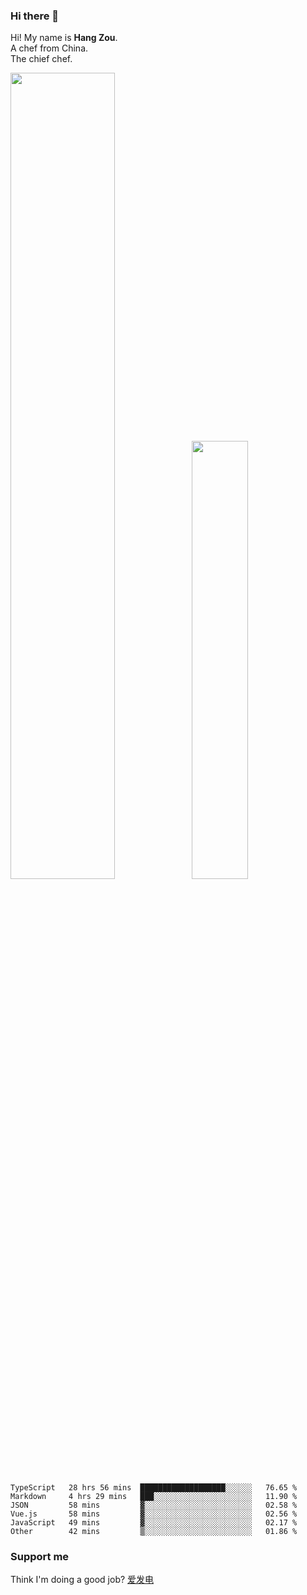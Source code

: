 ### Hi there 👋

Hi! My name is **Hang Zou**.  
A chef from China.  
The chief chef.

<img align="" width="57.5%" src="https://github-readme-stats.vercel.app/api?username=zouhangwithsweet&hide_title=true&hide_border=true&show_icons=true&include_all_commits=true&line_height=21" /><img align="" width="42.4%" src="https://github-readme-stats.vercel.app/api/top-langs/?username=zouhangwithsweet&hide_title=true&hide_border=true&layout=compact" />

<!--START_SECTION:waka-->

```text
TypeScript   28 hrs 56 mins  ███████████████████░░░░░░   76.65 %
Markdown     4 hrs 29 mins   ███░░░░░░░░░░░░░░░░░░░░░░   11.90 %
JSON         58 mins         ▓░░░░░░░░░░░░░░░░░░░░░░░░   02.58 %
Vue.js       58 mins         ▓░░░░░░░░░░░░░░░░░░░░░░░░   02.56 %
JavaScript   49 mins         ▓░░░░░░░░░░░░░░░░░░░░░░░░   02.17 %
Other        42 mins         ▒░░░░░░░░░░░░░░░░░░░░░░░░   01.86 %
```

<!--END_SECTION:waka-->

### Support me

Think I'm doing a good job? [爱发电](https://afdian.net/@zouhangsweet)
